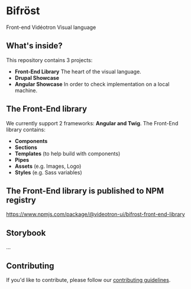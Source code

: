 # Bifröst
Front-end Vidéotron Visual language

## What's inside?

This repository contains 3 projects:
- **Front-End Library**
The heart of the visual language.
- **Drupal Showcase**
- **Angular Showcase**
In order to check implementation on a local machine.


## The Front-End library

We currently support 2 frameworks: **Angular and Twig**.
The Front-End library contains:
- **Components**
- **Sections**
- **Templates** (to help build with components)
- **Pipes**
- **Assets** (e.g. Images, Logo)
- **Styles** (e.g. Sass variables)


## The Front-End library is published to NPM registry
https://www.npmjs.com/package/@videotron-ui/bifrost-front-end-library

## Storybook
...


## Contributing

If you'd like to contribute, please follow our [contributing guidelines](CONTRIBUTING.mdx).